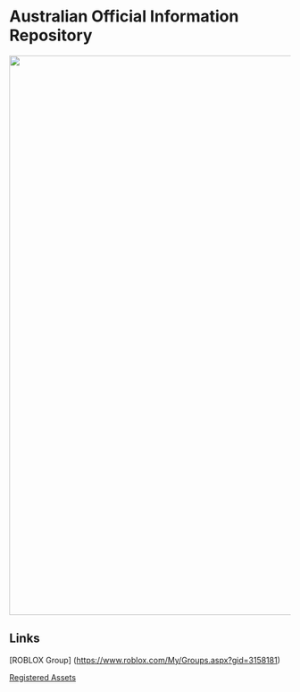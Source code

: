 # Australian Official Information Repository


<img src="https://cloud.githubusercontent.com/assets/18582414/25780314/ae22caee-331d-11e7-8e83-eaae9c787b4d.png" width="1000">



Links
---------------------
[ROBLOX Group] (https://www.roblox.com/My/Groups.aspx?gid=3158181)

[Registered Assets](https://github.com/EXYZED/AustralianPublicRepository/blob/Assets/RegisteredForms.md)

